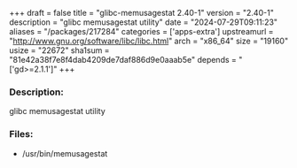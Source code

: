 +++
draft = false
title = "glibc-memusagestat 2.40-1"
version = "2.40-1"
description = "glibc memusagestat utility"
date = "2024-07-29T09:11:23"
aliases = "/packages/217284"
categories = ['apps-extra']
upstreamurl = "http://www.gnu.org/software/libc/libc.html"
arch = "x86_64"
size = "19160"
usize = "22672"
sha1sum = "81e42a38f7e8f4dab4209de7daf886d9e0aaab5e"
depends = "['gd>=2.1.1']"
+++
### Description: 
glibc memusagestat utility

### Files: 
* /usr/bin/memusagestat
